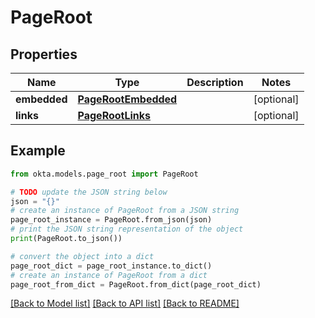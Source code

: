 # PageRoot


## Properties

Name | Type | Description | Notes
------------ | ------------- | ------------- | -------------
**embedded** | [**PageRootEmbedded**](PageRootEmbedded.md) |  | [optional] 
**links** | [**PageRootLinks**](PageRootLinks.md) |  | [optional] 

## Example

```python
from okta.models.page_root import PageRoot

# TODO update the JSON string below
json = "{}"
# create an instance of PageRoot from a JSON string
page_root_instance = PageRoot.from_json(json)
# print the JSON string representation of the object
print(PageRoot.to_json())

# convert the object into a dict
page_root_dict = page_root_instance.to_dict()
# create an instance of PageRoot from a dict
page_root_from_dict = PageRoot.from_dict(page_root_dict)
```
[[Back to Model list]](../README.md#documentation-for-models) [[Back to API list]](../README.md#documentation-for-api-endpoints) [[Back to README]](../README.md)



